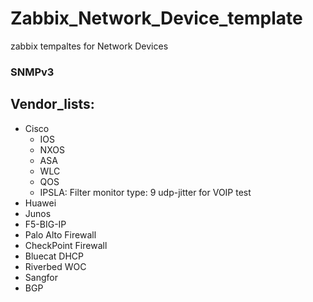 # Zabbix_Network_Device_template
zabbix tempaltes for Network Devices 
### SNMPv3
## Vendor_lists:
- Cisco
  - IOS
  - NXOS
  - ASA
  - WLC 
  - QOS
  - IPSLA: Filter monitor type: 9 udp-jitter for VOIP test
- Huawei
- Junos
- F5-BIG-IP
- Palo Alto Firewall
- CheckPoint Firewall
- Bluecat DHCP
- Riverbed WOC
- Sangfor
- BGP
